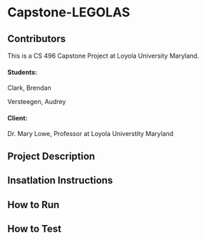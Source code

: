 # Capstone-LEGOLAS

## Contributors
This is a CS 496 Capstone Project at Loyola University Maryland.
#### Students:
Clark, Brendan

Versteegen, Audrey

#### Client:
Dr. Mary Lowe, Professor at Loyola Universtity Maryland 

## Project Description
## Insatlation Instructions
## How to Run
## How to Test
